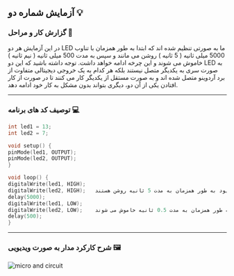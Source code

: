 ## آزمایش شماره دو 💡

### گزارش کار و مراحل 📝

در این آزمایش هر دو LED ما به صورتی تنظیم شده اند که ابتدا به طور همزمان با تناوب 5000 میلی ثانیه ( 5 ثانیه ) روشن می مانند و سپس به مدت 500 میلی ثانیه ( نیم ثانیه ) خاموش می شوند و این چرخه ادامه خواهد داشت. توجه داشته باشید که این دو LED به صورت سری به یکدیگر متصل نیستند بلکه هر کدام به یک خروجی دیجیتالی متفاوت از برد آردوینو متصل شده اند و به صورت مستقل از یکدیگر کار می کنند تا در صورت از کار افتادن یکی از آن دو، دیگری بتواند بدون مشکل به کار خود ادامه دهد.

---

### توصیف کد های برنامه 💻

```cpp
int led1 = 13;
int led2 = 7;

void setup() {
pinMode(led1, OUTPUT);
pinMode(led2, OUTPUT);
}

void loop() {
digitalWrite(led1, HIGH);   
digitalWrite(led2, HIGH);   هر دو دیود به طور همزمان به مدت 5 ثانیه روشن هستند
delay(5000);
digitalWrite(led1, LOW);
digitalWrite(led2, LOW);    هر دو دیود به طور همزمان به مدت 0.5 ثانیه خاموش می شوند
delay(500);
}
```

---

### شرح کارکرد مدار به صورت ویدیویی 🖼️

![micro and circuit](/media/microprocessor_3.gif)
